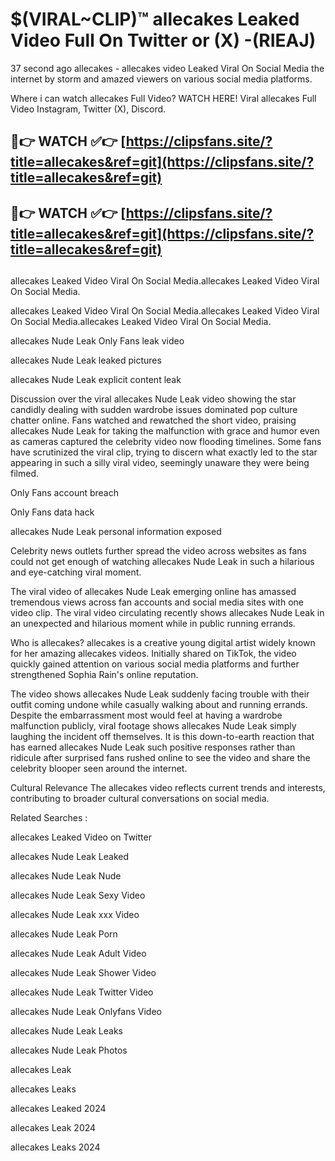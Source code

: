 # $(VIRAL~CLIP)™ allecakes Leaked Video Full On Twitter or (X) -(RIEAJ)
37 second ago allecakes - allecakes video Leaked Viral On Social Media the internet by storm and amazed viewers on various social media platforms.

Where i can watch allecakes Full Video? WATCH HERE! Viral allecakes Full Video Instagram, Twitter (X), Discord.

## 🔴👉 WATCH ✅👉 [https://clipsfans.site/?title=allecakes&ref=git](https://clipsfans.site/?title=allecakes&ref=git)
## 🔴👉 WATCH ✅👉 [https://clipsfans.site/?title=allecakes&ref=git](https://clipsfans.site/?title=allecakes&ref=git)
##
allecakes Leaked Video Viral On Social Media.allecakes Leaked Video Viral On Social Media.

allecakes Leaked Video Viral On Social Media.allecakes Leaked Video Viral On Social Media.allecakes Leaked Video Viral On Social Media.

allecakes Nude Leak Only Fans leak video

allecakes Nude Leak leaked pictures

allecakes Nude Leak explicit content leak

Discussion over the viral allecakes Nude Leak video showing the star candidly dealing with sudden wardrobe issues dominated pop culture chatter online. Fans watched and rewatched the short video, praising allecakes Nude Leak for taking the malfunction with grace and humor even as cameras captured the celebrity video now flooding timelines. Some fans have scrutinized the viral clip, trying to discern what exactly led to the star appearing in such a silly viral video, seemingly unaware they were being filmed.


Only Fans account breach

Only Fans data hack

allecakes Nude Leak personal information exposed

Celebrity news outlets further spread the video across websites as fans could not get enough of watching allecakes Nude Leak in such a hilarious and eye-catching viral moment.


The viral video of allecakes Nude Leak emerging online has amassed tremendous views across fan accounts and social media sites with one video clip. The viral video circulating recently shows allecakes Nude Leak in an unexpected and hilarious moment while in public running errands.


Who is allecakes? allecakes is a creative young digital artist widely known for her amazing allecakes videos. Initially shared on TikTok, the video quickly gained attention on various social media platforms and further strengthened Sophia Rain's online reputation.

The video shows allecakes Nude Leak suddenly facing trouble with their outfit coming undone while casually walking about and running errands. Despite the embarrassment most would feel at having a wardrobe malfunction publicly, viral footage shows allecakes Nude Leak simply laughing the incident off themselves. It is this down-to-earth reaction that has earned allecakes Nude Leak such positive responses rather than ridicule after surprised fans rushed online to see the video and share the celebrity blooper seen around the internet.

Cultural Relevance The allecakes video reflects current trends and interests, contributing to broader cultural conversations on social media.

Related Searches :

allecakes Leaked Video on Twitter

allecakes Nude Leak Leaked

allecakes Nude Leak Nude

allecakes Nude Leak Sexy Video

allecakes Nude Leak xxx Video

allecakes Nude Leak Porn

allecakes Nude Leak Adult Video

allecakes Nude Leak Shower Video

allecakes Nude Leak Twitter Video

allecakes Nude Leak Onlyfans Video

allecakes Nude Leak Leaks

allecakes Nude Leak Photos

allecakes Leak

allecakes Leaks

allecakes Leaked 2024

allecakes Leak 2024

allecakes Leaks 2024
